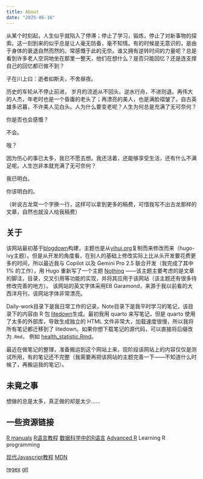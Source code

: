 ```yaml
---
title: About
date: "2025-06-16"
---
```




从某个时刻起，人生似乎就陷入了停滞；停止了学习，锻炼，停止了对新事物的探索。这一刻到来的似乎总是让人毫无防备，毫不知情。有的时候是无意识的，是由于身体的衰退自然而然的。常感慨于此的无奈。谁又拥有逆转时间的力量呢？总是看到许多老人空洞地坐在那里一整天，他们在想什么？是否只能回忆？还是连支撑自己的回忆都已做不到？

子在川上曰：逝者如斯夫，不舍昼夜。

历史的车轮从不停止前进， 岁月的流逝从不回头。逆水行舟，不进则退。再伟大的人杰，年老时也是一个昏庸的老头了；再漂亮的美人，也是满脸褶皱了。自古英雄多迟暮，不许美人见白头。人为什么要变老呢？人生为何总是充满了无可奈何？

你是否也会感慨？

不会。

哦？

因为伤心的事已太多，我已不愿去想。我还活着，还能够享受生活，还有什么不满足呢。人生岂非本就充满了无可奈何？

我已明白。

你该明白的。

（听说古龙常一个字换一行，这样可以拿到更多的稿费，可惜我写不出古龙那样的文章，自然也就没人给我稿费）

## 关于

该网站最初基于[blogdown](https://bookdown.org/yihui/blogdown/)构建，主题也是从[yihui.org](https://yihui.org)复制而来修改而来（hugo-ivy主题）。但是从开发的角度看，在别人的基础上修改实际上比从头开发要花费更多的时间，所以最近我与 Copilot 以及 Gemini Pro 2.5 联合开发（我完成了其中 1% 的工作），用 Hugo 重新写了一个主题 [Nothing](https://github.com/person-c/Nothing) ——该主题主要考虑的是文章的脚注，目录，交叉引用等功能的实现，并将其应用于该网站（该主题还有很多待修改完善的地方）。 该网站的英文字体采用EB Garamond，来源于我以前看的大西洋月刊，该网站字体非常漂亮。

Daily-work目录下是我日常工作的记录，Note目录下是我平时学习的笔记，该目录下的内容由 R 包 [litedown](https://github.com/yihui/litedown)生成。最初我用 quarto 来写笔记，但是 quarto 使用了太多的外部库，导致生成独立的 HTML 文件非常大，加载速度很慢，所以我将所有笔记都迁移到了 litedown。如果你想下载笔记的源代码，可以直接将后缀改为`.Rmd`， 例如 [health_statistic.Rmd](https://cying.org/note/health_statistic.Rmd)。


最近在做笔记的整理，准备搬运到这个网站上来，现阶段该网站上的内容仅仅是测试所用，有的笔记还不完整（我需要再把该网站的主题完善一下——不知道什么时候了，再搬运我的笔记）。

## 未竟之事

想做的总是太多，真正做的却是太少......

## 一些资源链接


[R manuals](https://rstudio.github.io/r-manuals/)
[R语言教程](https://www.math.pku.edu.cn/teachers/lidf/)
[数据科学中的R语言](https://bookdown.org/wangminjie/R4DS/)
[Advanced R](https://adv-r.hadley.nz/)
Learning R programming
  
[现代Javascript教程](https://zh.javascript.info/)
[MDN](https://developer.mozilla.org/zh-CN/)
  
[regex](https://deerchao.cn/tutorials/regex/regex.htm)
[git](https://git-scm.com/book/zh/v2)

